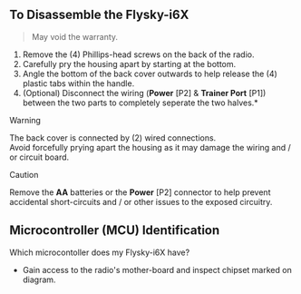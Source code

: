 ## To Disassemble the Flysky-i6X
> May void the warranty.
1. Remove the (4) Phillips-head screws on the back of the radio.
2. Carefully pry the housing apart by starting at the bottom.
3. Angle the bottom of the back cover outwards to help release the (4) plastic tabs within the handle.
4. (Optional) Disconnect the wiring (**Power** [P2] & **Trainer Port** [P1]) between the two parts to completely seperate the two halves.*

> [!WARNING]
> The back cover is connected by (2) wired connections.  
> Avoid forcefully prying apart the housing as it may damage the wiring and / or circuit board.

> [!CAUTION]
> Remove the **AA** batteries or the **Power** [P2] connector to help prevent accidental short-circuits and / or other issues to the exposed circuitry.

## Microcontroller (MCU) Identification
Which microcontoller does my Flysky-i6X have?
- Gain access to the radio's mother-board and inspect chipset marked on diagram. 

